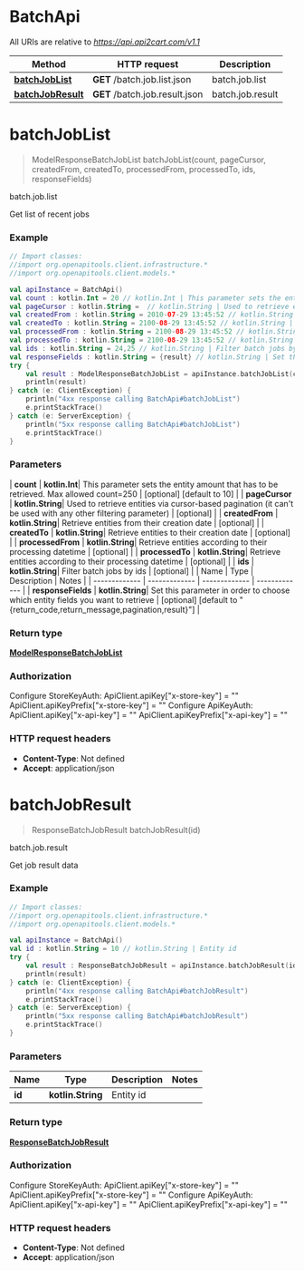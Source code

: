 # BatchApi

All URIs are relative to *https://api.api2cart.com/v1.1*

| Method | HTTP request | Description |
| ------------- | ------------- | ------------- |
| [**batchJobList**](BatchApi.md#batchJobList) | **GET** /batch.job.list.json | batch.job.list |
| [**batchJobResult**](BatchApi.md#batchJobResult) | **GET** /batch.job.result.json | batch.job.result |


<a id="batchJobList"></a>
# **batchJobList**
> ModelResponseBatchJobList batchJobList(count, pageCursor, createdFrom, createdTo, processedFrom, processedTo, ids, responseFields)

batch.job.list

Get list of recent jobs

### Example
```kotlin
// Import classes:
//import org.openapitools.client.infrastructure.*
//import org.openapitools.client.models.*

val apiInstance = BatchApi()
val count : kotlin.Int = 20 // kotlin.Int | This parameter sets the entity amount that has to be retrieved. Max allowed count=250
val pageCursor : kotlin.String =  // kotlin.String | Used to retrieve entities via cursor-based pagination (it can't be used with any other filtering parameter)
val createdFrom : kotlin.String = 2010-07-29 13:45:52 // kotlin.String | Retrieve entities from their creation date
val createdTo : kotlin.String = 2100-08-29 13:45:52 // kotlin.String | Retrieve entities to their creation date
val processedFrom : kotlin.String = 2100-08-29 13:45:52 // kotlin.String | Retrieve entities according to their processing datetime
val processedTo : kotlin.String = 2100-08-29 13:45:52 // kotlin.String | Retrieve entities according to their processing datetime
val ids : kotlin.String = 24,25 // kotlin.String | Filter batch jobs by ids
val responseFields : kotlin.String = {result} // kotlin.String | Set this parameter in order to choose which entity fields you want to retrieve
try {
    val result : ModelResponseBatchJobList = apiInstance.batchJobList(count, pageCursor, createdFrom, createdTo, processedFrom, processedTo, ids, responseFields)
    println(result)
} catch (e: ClientException) {
    println("4xx response calling BatchApi#batchJobList")
    e.printStackTrace()
} catch (e: ServerException) {
    println("5xx response calling BatchApi#batchJobList")
    e.printStackTrace()
}
```

### Parameters
| **count** | **kotlin.Int**| This parameter sets the entity amount that has to be retrieved. Max allowed count&#x3D;250 | [optional] [default to 10] |
| **pageCursor** | **kotlin.String**| Used to retrieve entities via cursor-based pagination (it can&#39;t be used with any other filtering parameter) | [optional] |
| **createdFrom** | **kotlin.String**| Retrieve entities from their creation date | [optional] |
| **createdTo** | **kotlin.String**| Retrieve entities to their creation date | [optional] |
| **processedFrom** | **kotlin.String**| Retrieve entities according to their processing datetime | [optional] |
| **processedTo** | **kotlin.String**| Retrieve entities according to their processing datetime | [optional] |
| **ids** | **kotlin.String**| Filter batch jobs by ids | [optional] |
| Name | Type | Description  | Notes |
| ------------- | ------------- | ------------- | ------------- |
| **responseFields** | **kotlin.String**| Set this parameter in order to choose which entity fields you want to retrieve | [optional] [default to &quot;{return_code,return_message,pagination,result}&quot;] |

### Return type

[**ModelResponseBatchJobList**](ModelResponseBatchJobList.md)

### Authorization


Configure StoreKeyAuth:
    ApiClient.apiKey["x-store-key"] = ""
    ApiClient.apiKeyPrefix["x-store-key"] = ""
Configure ApiKeyAuth:
    ApiClient.apiKey["x-api-key"] = ""
    ApiClient.apiKeyPrefix["x-api-key"] = ""

### HTTP request headers

 - **Content-Type**: Not defined
 - **Accept**: application/json

<a id="batchJobResult"></a>
# **batchJobResult**
> ResponseBatchJobResult batchJobResult(id)

batch.job.result

Get job result data

### Example
```kotlin
// Import classes:
//import org.openapitools.client.infrastructure.*
//import org.openapitools.client.models.*

val apiInstance = BatchApi()
val id : kotlin.String = 10 // kotlin.String | Entity id
try {
    val result : ResponseBatchJobResult = apiInstance.batchJobResult(id)
    println(result)
} catch (e: ClientException) {
    println("4xx response calling BatchApi#batchJobResult")
    e.printStackTrace()
} catch (e: ServerException) {
    println("5xx response calling BatchApi#batchJobResult")
    e.printStackTrace()
}
```

### Parameters
| Name | Type | Description  | Notes |
| ------------- | ------------- | ------------- | ------------- |
| **id** | **kotlin.String**| Entity id | |

### Return type

[**ResponseBatchJobResult**](ResponseBatchJobResult.md)

### Authorization


Configure StoreKeyAuth:
    ApiClient.apiKey["x-store-key"] = ""
    ApiClient.apiKeyPrefix["x-store-key"] = ""
Configure ApiKeyAuth:
    ApiClient.apiKey["x-api-key"] = ""
    ApiClient.apiKeyPrefix["x-api-key"] = ""

### HTTP request headers

 - **Content-Type**: Not defined
 - **Accept**: application/json


